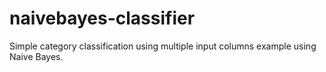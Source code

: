 # naivebayes-classifier
Simple category classification using multiple input columns example using Naive Bayes.
